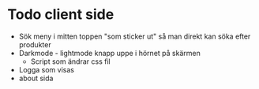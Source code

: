 # Todo client side
- Sök meny i mitten toppen "som sticker ut" så man direkt kan söka efter produkter
- Darkmode - lightmode knapp uppe i hörnet på skärmen
    - Script som ändrar css fil
- Logga som visas
- about sida